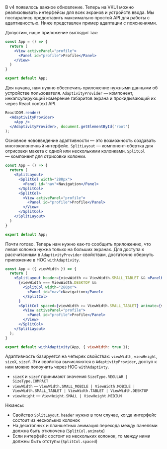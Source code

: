 В v4 появилось важное обновление. Теперь на VKUI можно реализовывать интерфейсы для всех экранов и устройств ввода.
Мы постарались предоставить максимально простой API для работы с адаптивностью. Ниже представлен пример адаптации с пояснениями.

Допустим, наше приложение выглядит так:

```jsx static
const App = () => {
  return (
    <View activePanel="profile">
      <Panel id="profile">Profile</Panel>
    </View>
  )
}

export default App;
```

Для начала, нам нужно обеспечить приложение нужными данными об устройстве пользователя.
`AdaptivityProvider` — компонент, инкапсулирующий измерение габаритов экрана и прокидывающий их через React context API.

```jsx static
ReactDOM.render(
  <AdaptivityProvider>
    <App />
  </AdaptivityProvider>, document.getElementById('root')
);
```

Основное нововведение адаптивности — это возможность создавать многоколоночный интерфейс. `SplitLayout` — компонент-обертка 
для отрисовки макета с одной или несколькими колонками. `SplitCol` — компонент для отрисовки колонки.

```jsx static
const App = () => {
  return (
    <SplitLayout>
      <SplitCol width="280px">
        <Panel id="nav">Navigation</Panel>
      </SplitCol>
      <SplitCol>
        <View activePanel="profile">
          <Panel id="profile">Profile</Panel>
        </View>
      </SplitCol>
    </SplitLayout> 
  )
}

export default App;
```

Почти готово. Теперь нам нужно как-то сообщить приложению, что левая колонка нужна только на больших экранах. Для доступа
к рассчитанным в `AdaptivityProvider` свойствам, достаточно обернуть приложение в HOC `withAdaptivity`.

```jsx static
const App = ({ viewWidth }) => {
  return (
    <SplitLayout header={viewWidth >= ViewWidth.SMALL_TABLET && <PanelHeader separator={false} />}>
      {viewWidth === ViewWidth.DESKTOP &&
        <SplitCol width="280px">
          <Panel id="nav">Navigation</Panel>
        </SplitCol>
      }
      <SplitCol spaced={viewWidth >= ViewWidth.SMALL_TABLET} animate={viewWidth <= ViewWidth.MOBILE}>
        <View activePanel="profile">
          <Panel id="profile">Profile</Panel>
        </View>
      </SplitCol>
    </SplitLayout>
  );
}

export default withAdaptivity(App, { viewWidth: true });
```

Адаптивность базируется на четырех свойствах: `viewWidth`, `viewHeight`, `sizeX`, `sizeY`. Эти свойства вычисляются в `AdaptivityProvider`, 
доступ к ним можно полоучить через HOC `withAdaptivty`.
* `sizeX` и `sizeY` принимают значения `SizeType.REGULAR | SizeType.COMPACT`
* `viewWidth` — `ViewWidth.SMALL_MOBILE | ViewWidth.MOBILE | ViewWidth.SMALL_TABLET | ViewWidth.TABLET | ViewWidth.DESKTOP`
* `viewHeight` — `ViewHeight.SMALL | ViewHeight.MEDIUM`

Нюансы:

* Свойство `SplitLayout.header` нужно в том случае, когда интерфейс состоит из нескольких колонок
* На десктопных и планшетных анимация перехода между панелями должна быть отключена (`SplitCol.animate`)
* Если интерфейс состоит из нескольких колонок, то между ними должны быть отступы (`SplitCol.spaced`)

